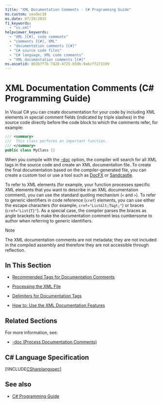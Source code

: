 ```yaml
---
title: "XML Documentation Comments - C# Programming Guide"
ms.custom: seodec18
ms.date: 07/20/2015
f1_keywords: 
  - "cs.xml"
helpviewer_keywords: 
  - "XML [C#], code comments"
  - "comments [C#], XML"
  - "documentation comments [C#]"
  - "C# source code files"
  - "C# language, XML code comments"
  - "XML documentation comments [C#]"
ms.assetid: 803b7f7b-7428-4725-b5db-9a6cff273199
---
```

# XML Documentation Comments (C# Programming Guide)
In Visual C# you can create documentation for your code by including XML elements in special comment fields (indicated by triple slashes) in the source code directly before the code block to which the comments refer, for example:  
  
```csharp  
/// <summary>  
///  This class performs an important function.  
/// </summary>  
public class MyClass {}  
```  
  
 When you compile with the [-doc](../../language-reference/compiler-options/doc-compiler-option.md) option, the compiler will search for all XML tags in the source code and create an XML documentation file. To create the final documentation based on the compiler-generated file, you can create a custom tool or use a tool such as [DocFX](https://dotnet.github.io/docfx/) or [Sandcastle](https://github.com/EWSoftware/SHFB).  
  
 To refer to XML elements (for example, your function processes specific XML elements that you want to describe in an XML documentation comment), you can use the standard quoting mechanism (`<` and `>`).  To refer to generic identifiers in code reference (`cref`) elements, you can use either the escape characters (for example, `cref="List&lt;T&gt;"`) or braces (`cref="List{T}"`).  As a special case, the compiler parses the braces as angle brackets to make the documentation comment less cumbersome to author when referring to generic identifiers.  
  
> [!NOTE]
> The XML documentation comments are not metadata; they are not included in the compiled assembly and therefore they are not accessible through reflection.  
  
## In This Section  
  
- [Recommended Tags for Documentation Comments](./recommended-tags-for-documentation-comments.md)  
  
- [Processing the XML File](./processing-the-xml-file.md)  
  
- [Delimiters for Documentation Tags](./delimiters-for-documentation-tags.md)  
  
- [How to: Use the XML Documentation Features](./how-to-use-the-xml-documentation-features.md)  
  
## Related Sections  
 For more information, see:  
  
- [-doc (Process Documentation Comments)](../../language-reference/compiler-options/doc-compiler-option.md)  
  
## C# Language Specification  
 [!INCLUDE[CSharplangspec](~/includes/csharplangspec-md.md)]  
  
## See also

- [C# Programming Guide](../index.md)
